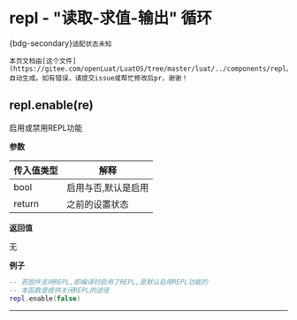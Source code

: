 # repl - "读取-求值-输出" 循环

{bdg-secondary}`适配状态未知`

```{note}
本页文档由[这个文件](https://gitee.com/openLuat/LuatOS/tree/master/luat/../components/repl/luat_lib_repl.c)自动生成。如有错误，请提交issue或帮忙修改后pr，谢谢！
```


## repl.enable(re)



启用或禁用REPL功能

**参数**

|传入值类型|解释|
|-|-|
|bool|启用与否,默认是启用|
|return|之前的设置状态|

**返回值**

无

**例子**

```lua
-- 若固件支持REPL,即编译时启用了REPL,是默认启用REPL功能的
-- 本函数是提供关闭REPL的途径
repl.enable(false)

```

---

